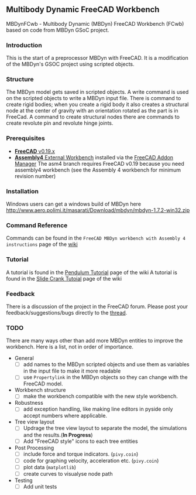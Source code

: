 ## Multibody Dynamic FreeCAD Workbench
MBDynFCwb - Multibody Dynamic (MBDyn) FreeCAD Workbench (FCwb) based on code from MBDyn GSoC project.

### Introduction

This is the start of a preprocessor MBDyn with FreeCAD. It is a modification of the MBDyn's GSOC project using scripted objects. 

### Structure

The MBDyn model gets saved in scripted objects. A write command is used on the scripted objects to write a MBDyn input file. There is command to create rigid bodies; when you create a rigid body it also creates a structural node at the center of gravity with an orientation rotated as the part is in FreeCad. A command to create structural nodes there are commands to create revolute pin and revolute hinge joints.

### Prerequisites

* [**FreeCAD** v0.19.x](https://github.com/FreeCAD/FreeCAD/releases/tag/0.19_pre)
* [**Assembly4** External Workbench](https://github.com/Zolko-123/FreeCAD_Assembly4) installed via the [FreeCAD Addon Manager](https://wiki.freecadweb.org/Std_AddonMgr)
The asm4 branch requires FreeCAD v0.19 because you need assembly4 workbench (see the Assembly 4 workbench for minimum revision number) 

### Installation

Windows users can get a windows build of MBDyn here  
http://www.aero.polimi.it/masarati/Download/mbdyn/mbdyn-1.7.2-win32.zip  

### Command Reference

Commands can be found in the `FreeCAD MBDyn workbench with Assembly 4 instructions` page of the [wiki](https://github.com/mfasano727/MBDynFCwb/wiki/FreeCAD-MBDyn-workbench-with-Assembly-4-instructions) 

### Tutorial
A tutorial is found in the [Pendulum Tutorial](https://github.com/mfasano727/MBDynFCwb/wiki/Pendulum-Tutorial) page of the wiki
A tutorial is found in the [Slide Crank Tutoial](https://github.com/mfasano727/MBDynFCwb/wiki/Slide-Crank-Tutorial) page of the wiki


### Feedback

There is a discussion of the project in the FreeCAD forum. Please post your feedback/suggestions/bugs directly to the [thread](https://forum.freecadweb.org/viewtopic.php?f=18&t=39165&start=100).
  

### TODO
There are many ways other than add more MBDyn entities to improve the workbench.
Here is a list, not in order of importance.
* General
    - [ ] add names to the MBDyn scripted objects and use them as variables in the input file to make it more readable
    - [ ] use `Propertylink` in the MBDyn objects so they can change with the FreeCAD model.
* Workbench structure
    - [ ] make the workbench compatible with the new style workbench.
* Robustness
    - [ ] add exception handling, like making line editors in pyside only accept numbers where applicable.
* Tree view layout
    - [ ] Updrage the tree view layout to separate the model, the simulations and the results.(**In Progress**)
    - [ ] Add "FreeCAD style" icons to each tree entities
* Post Processing
    - [ ] include force and torque indicators. (`pivy.coin`)
    - [ ] code for graphing velocity, acceleration etc. (`pivy.coin`)
    - [ ] plot data (`matplotlib`)
    - [ ] create curves to visualyse node path
* Testing
    - [ ] Add unit tests
